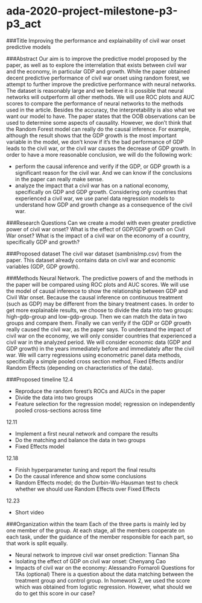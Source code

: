 # ada-2020-project-milestone-p3-p3_act

###Title
Improving the performance and explainability of civil war onset predictive models

###Abstract
Our aim is to improve the predictive model proposed by the paper, as well as to explore the interrelation that exists between civil war and the economy, in particular GDP and growth.
While the paper obtained decent predictive performance of civil war onset using random forest, we attempt to further improve the predictive performance with neural networks. The dataset is reasonably large and we believe it is possible that neural networks will outperform all other methods. We will use ROC plots and AUC scores to compare the performance of neural networks to the methods used in the article.
Besides the accuracy, the interpretability is also what we want our model to have. The paper states that the OOB observations can be used to determine some aspects of causality. However, we don’t think that the Random Forest model can really do the causal inference. For example, although the result shows that the GDP growth is the most important variable in the model, we don’t know if it’s the bad performance of GDP leads to the civil war, or the civil war causes the decrease of GDP growth. In order to have a more reasonable conclusion, we will do the following work:
- perform the causal inference and verify if the GDP, or GDP growth is a significant reason for the civil war. And we can know if the conclusions in the paper can really make sense.
- analyze the impact that a civil war has on a national economy, specifically on GDP and GDP growth. Considering only countries that experienced a civil war, we use panel data regression models to understand how GDP and growth change as a consequence of the civil war.

###Research Questions
Can we create a model with even greater predictive power of civil war onset?
What is the effect of GDP/GDP growth on Civil War onset?
What is the impact of a civil war on the economy of a country, specifically GDP and growth?

###Proposed dataset
The civil war dataset (sambnisImp.csv) from the paper. This dataset already contains data on civil war and economic variables (GDP, GDP growth).

###Methods
Neural Network. The predictive powers of and the methods in the paper will be compared using ROC plots and AUC scores.
We will use the model of causal inference to show the relationship between GDP and Civil War onset. Because the causal inference on continuous treatment (such as GDP) may be different from the binary treatment cases. In order to get more explainable results, we choose to divide the data into two groups: high-gdp-group and low-gdp-group. Then we can match the data in two groups and compare them. Finally we can verify if the GDP or GDP growth really caused the civil war, as the paper says.
To understand the impact of civil war on the economy, we will only consider countries that experienced a civil war in the analyzed period. We will consider economic data (GDP and GDP growth) in the years immediately before and immediately after the civil war. We will carry regressions using econometric panel data methods, specifically a simple pooled cross section method, Fixed Effects and/or Random Effects (depending on characteristics of the data).

###Proposed timeline
12.4
- Reproduce the random forest’s ROCs and AUCs in the paper
- Divide the data into two groups
- Feature selection for the regression model; regression on independently pooled cross-sections across time 

12.11
- Implement a first neural network and compare the results
- Do the matching and balance the data in two groups
- Fixed Effects model

12.18 
- Finish hyperparameter tuning and report the final results
- Do the causal inference and show some conclusions
- Random Effects model; do the Durbin-Wu-Hausman test to check whether we should use Random Effects over Fixed Effects

12.23 
- Short video	

###Organization within the team
Each of the three parts is mainly led by one member of the group. At each stage, all the members cooperate on each task, under the guidance of the member responsible for each part, so that work is split equally.
- Neural network to improve civil war onset prediction: Tiannan Sha
- Isolating the effect of GDP on civil war onset: Chenyang Cao
- Impacts of civil war on the economy: Alessandro Fornaroli
Questions for TAs (optional)
There is a question about the data matching between the treatment group and control group. In homework 2, we used the score which was obtained from logistic regression. However, what should we do to get this score in our case?

